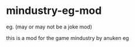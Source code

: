 # mindustry-eg-mod
eg. (may or may not be a joke mod)

this is a mod for the game mindustry by anuken
eg
